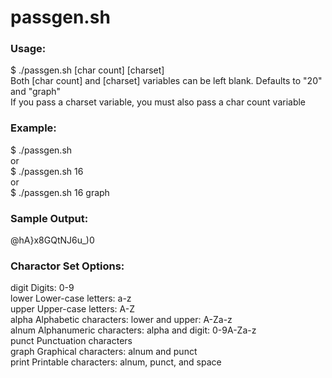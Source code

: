 # passgen.sh    
### Usage:    
$ ./passgen.sh [char count] [charset]    
Both [char count] and [charset] variables can be left blank. Defaults to "20" and "graph"    
If you pass a charset variable, you must also pass a char count variable    
    
### Example:    
$ ./passgen.sh    
or    
$ ./passgen.sh 16    
or    
$ ./passgen.sh 16 graph    
    
### Sample Output:    
@hA}x8GQtNJ6u_)0    

### Charactor Set Options:    
digit		Digits: 0-9    
lower		Lower-case letters: a-z    
upper		Upper-case letters: A-Z    
alpha		Alphabetic characters: lower and upper: A-Za-z    
alnum		Alphanumeric characters: alpha and digit: 0-9A-Za-z    
punct		Punctuation characters    
graph		Graphical characters: alnum and punct    
print		Printable characters: alnum, punct, and space    
    
